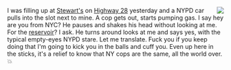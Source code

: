 <img src="http://scripting.com/images/2019/11/08/nypd.png" border="0" align="right">I was filling up at <a href="https://www.stewartsshops.com/">Stewart's</a> on <a href="https://www.google.com/maps/place/7+Zena+Rd,+Kingston,+NY+12401/@41.99385,-74.0895107,17z/data=!3m1!4b1!4m5!3m4!1s0x89dd068fca0c49fd:0xc7d3d3a1ce2d1e44!8m2!3d41.99385!4d-74.087322">Highway 28</a> yesterday and a NYPD car pulls into the slot next to mine. A cop gets out, starts pumping gas. I say hey are you from NYC? He pauses and shakes his head without looking at me. For the <a href="https://en.wikipedia.org/wiki/Ashokan_Reservoir">reservoir</a>? I ask. He turns around looks at me and says yes, with the typical empty-eyes NYPD stare. Let me translate. Fuck you if you keep doing that I'm going to kick you in the balls and cuff you. Even up here in the sticks, it's a relief to know that NY cops are the same, all the world over. :boom:

